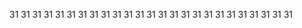 

31                      31
  31                  31
    31              31 
      31          31
        31      31 
          31  31
            31
          31  31
        31      31
      31          31
    31              31
  31                  31
31                      31
